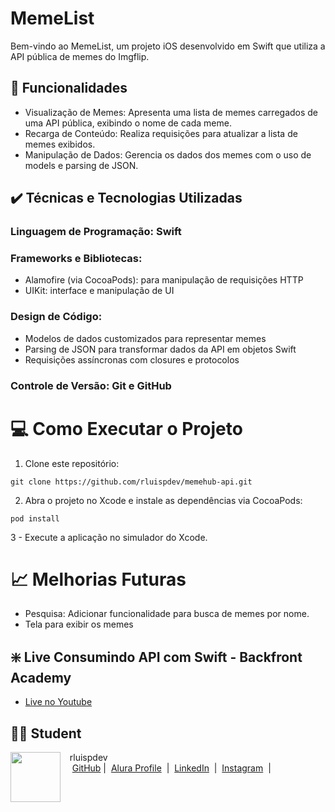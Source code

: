 # MemeList

 Bem-vindo ao MemeList, um projeto iOS desenvolvido em Swift que utiliza a API pública de memes do Imgflip.

 ## 🔨 Funcionalidades

* Visualização de Memes: Apresenta uma lista de memes carregados de uma API pública, exibindo o nome de cada meme.
* Recarga de Conteúdo: Realiza requisições para atualizar a lista de memes exibidos.
*  Manipulação de Dados: Gerencia os dados dos memes com o uso de models e parsing de JSON.

 ## ✔️ Técnicas e Tecnologias Utilizadas

### Linguagem de Programação: Swift
###  Frameworks e Bibliotecas:

   * Alamofire (via CocoaPods): para manipulação de requisições HTTP
   * UIKit: interface e manipulação de UI 

### Design de Código:

   * Modelos de dados customizados para representar memes
   *  Parsing de JSON para transformar dados da API em objetos Swift
   * Requisições assíncronas com closures e protocolos

### Controle de Versão: Git e GitHub

# 💻 Como Executar o Projeto

1. Clone este repositório:

```
git clone https://github.com/rluispdev/memehub-api.git
```

2. Abra o projeto no Xcode e instale as dependências via CocoaPods:

```
pod install
```

3 - Execute a aplicação no simulador do Xcode.

# 📈 Melhorias Futuras

   * Pesquisa: Adicionar funcionalidade para busca de memes por nome.
   * Tela para exibir os memes


## ❇️ Live Consumindo API com Swift - Backfront Academy
-  [Live no Youtube](https://www.youtube.com/watch?v=SfOZ9Bd9eyU&t=3560s)

## 👨‍💻 Student

<p>
    <img 
      align=left 
      margin=10 
      width=80 
      src="https://avatars.githubusercontent.com/u/128305083?s=96&v=4"
    />
    <p>&nbsp&nbsp&nbsprluispdev<br>
    &nbsp&nbsp&nbsp
    <a href="https://github.com/rluispdev">
    GitHub</a>&nbsp;|&nbsp;
     <a href="https://cursos.alura.com.br/user/rluisp"> Alura Profile</a>
&nbsp;|&nbsp;
    <a href="https://www.linkedin.com/in/rafael-luis-gonzaga-b11634186/">LinkedIn</a>
&nbsp;|&nbsp;
    <a href="https://www.instagram.com/rluispdevs?igsh=cnoxenpmaHY1amE0&utm_source=qr">
    Instagram</a>
&nbsp;|&nbsp;</p>
</p>
<br/><br/>
<p>




